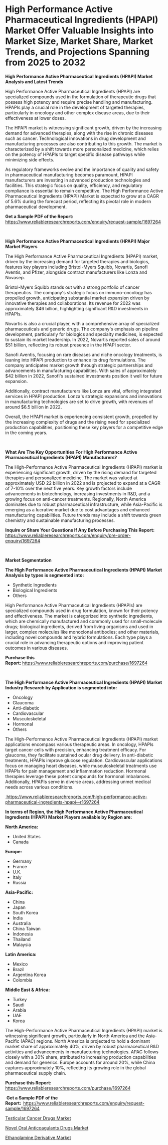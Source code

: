 <p><h1>High Performance Active Pharmaceutical Ingredients (HPAPI) Market Offer Valuable Insights into Market Size, Market Share, Market Trends, and Projections Spanning from 2025 to 2032</h1></p><p><strong>High Performance Active Pharmaceutical Ingredients (HPAPI) Market Analysis and Latest Trends</strong></p>
<p><p>High Performance Active Pharmaceutical Ingredients (HPAPI) are specialized compounds used in the formulation of therapeutic drugs that possess high potency and require precise handling and manufacturing. HPAPIs play a crucial role in the development of targeted therapies, particularly in oncology and other complex disease areas, due to their effectiveness at lower doses. </p><p>The HPAPI market is witnessing significant growth, driven by the increasing demand for advanced therapies, along with the rise in chronic diseases such as cancer. Technological innovations in drug development and manufacturing processes are also contributing to this growth. The market is characterized by a shift towards more personalized medicine, which relies on the potency of HPAPIs to target specific disease pathways while minimizing side effects.</p><p>As regulatory frameworks evolve and the importance of quality and safety in pharmaceutical manufacturing becomes paramount, HPAPI manufacturers are investing in advanced production technologies and facilities. This strategic focus on quality, efficiency, and regulatory compliance is essential to remain competitive. The High Performance Active Pharmaceutical Ingredients (HPAPI) Market is expected to grow at a CAGR of 5.6% during the forecast period, reflecting its pivotal role in modern pharmaceutical development.</p></p>
<p><strong>Get a Sample PDF of the Report:&nbsp;</strong> <a href="https://www.reliableresearchreports.com/enquiry/request-sample/1697264?utm_campaign=38&utm_medium=2&utm_source=Github&utm_content=ia&utm_term=09012025&utm_id=high-performance-active-pharmaceutical-ingredients-hpapi">https://www.reliableresearchreports.com/enquiry/request-sample/1697264</a></p>
<p>&nbsp;</p>
<p><strong>High Performance Active Pharmaceutical Ingredients (HPAPI) Major Market Players</strong></p>
<p><p>The High Performance Active Pharmaceutical Ingredients (HPAPI) market, driven by the increasing demand for targeted therapies and biologics, features key players including Bristol-Myers Squibb, Novartis, Sanofi Aventis, and Pfizer, alongside contract manufacturers like Lonza and Novasep.</p><p>Bristol-Myers Squibb stands out with a strong portfolio of cancer therapeutics. The company's strategic focus on immuno-oncology has propelled growth, anticipating substantial market expansion driven by innovative therapies and collaborations. Its revenue for 2022 was approximately $46 billion, highlighting significant R&D investments in HPAPIs.</p><p>Novartis is also a crucial player, with a comprehensive array of specialized pharmaceuticals and generic drugs. The company's emphasis on pipeline development, particularly for biologics and specialty medicines, is expected to sustain its market leadership. In 2022, Novartis reported sales of around $51 billion, reflecting its robust presence in the HPAPI sector.</p><p>Sanofi Aventis, focusing on rare diseases and niche oncology treatments, is leaning into HPAPI production to enhance its drug formulations. The company anticipates market growth through strategic partnerships and advancements in manufacturing capabilities. With sales of approximately $42 billion in 2022, Sanofi's sustained investments position it well for future expansion.</p><p>Additionally, contract manufacturers like Lonza are vital, offering integrated services in HPAPI production. Lonza's strategic expansions and innovations in manufacturing technologies are set to drive growth, with revenues of around $6.5 billion in 2022.</p><p>Overall, the HPAPI market is experiencing consistent growth, propelled by the increasing complexity of drugs and the rising need for specialized production capabilities, positioning these key players for a competitive edge in the coming years.</p></p>
<p>&nbsp;</p>
<p><strong>What Are The Key Opportunities For High Performance Active Pharmaceutical Ingredients (HPAPI) Manufacturers?</strong></p>
<p><p>The High-Performance Active Pharmaceutical Ingredients (HPAPI) market is experiencing significant growth, driven by the rising demand for targeted therapies and personalized medicine. The market was valued at approximately USD 22 billion in 2022 and is projected to expand at a CAGR of 7-10% over the next five years. Key growth factors include advancements in biotechnology, increasing investments in R&D, and a growing focus on anti-cancer treatments. Regionally, North America dominates due to robust pharmaceutical infrastructure, while Asia-Pacific is emerging as a lucrative market due to cost advantages and enhanced manufacturing capabilities. Future trends may include a shift towards green chemistry and sustainable manufacturing processes.</p></p>
<p><strong>Inquire or Share Your Questions If Any Before Purchasing This Report:</strong> <a href="https://www.reliableresearchreports.com/enquiry/pre-order-enquiry/1697264?utm_campaign=38&utm_medium=2&utm_source=Github&utm_content=ia&utm_term=09012025&utm_id=high-performance-active-pharmaceutical-ingredients-hpapi">https://www.reliableresearchreports.com/enquiry/pre-order-enquiry/1697264</a></p>
<p>&nbsp;</p>
<p><strong>Market Segmentation</strong></p>
<p><strong>The High Performance Active Pharmaceutical Ingredients (HPAPI) Market Analysis by types is segmented into:</strong></p>
<p><ul><li>Synthetic Ingredients</li><li>Biological Ingredients</li><li>Others</li></ul></p>
<p><p>High Performance Active Pharmaceutical Ingredients (HPAPIs) are specialized compounds used in drug formulation, known for their potency and effectiveness. The market is categorized into synthetic ingredients, which are chemically manufactured and commonly used for small-molecule drugs; biological ingredients, derived from living organisms and used in larger, complex molecules like monoclonal antibodies; and other materials, including novel compounds and hybrid formulations. Each type plays a crucial role in advancing therapeutic options and improving patient outcomes in various diseases.</p></p>
<p><strong>Purchase this Report:&nbsp;</strong><a href="https://www.reliableresearchreports.com/purchase/1697264?utm_campaign=38&utm_medium=2&utm_source=Github&utm_content=ia&utm_term=09012025&utm_id=high-performance-active-pharmaceutical-ingredients-hpapi">https://www.reliableresearchreports.com/purchase/1697264</a></p>
<p>&nbsp;</p>
<p><strong>The High Performance Active Pharmaceutical Ingredients (HPAPI) Market Industry Research by Application is segmented into:</strong></p>
<p><ul><li>Oncology</li><li>Glaucoma</li><li>Anti-diabetic</li><li>Cardiovascular</li><li>Musculoskeletal</li><li>Hormonal</li><li>Others</li></ul></p>
<p><p>The High-Performance Active Pharmaceutical Ingredients (HPAPI) market applications encompass various therapeutic areas. In oncology, HPAPIs target cancer cells with precision, enhancing treatment efficacy. For glaucoma, they facilitate sustained ocular drug delivery. In anti-diabetic treatments, HPAPIs improve glucose regulation. Cardiovascular applications focus on managing heart diseases, while musculoskeletal treatments use HPAPIs for pain management and inflammation reduction. Hormonal therapies leverage these potent compounds for hormonal imbalances. Additionally, HPAPIs serve in diverse areas, addressing unmet medical needs across various conditions.</p></p>
<p><a href="https://www.reliableresearchreports.com/high-performance-active-pharmaceutical-ingredients-hpapi--r1697264?utm_campaign=38&utm_medium=2&utm_source=Github&utm_content=ia&utm_term=09012025&utm_id=high-performance-active-pharmaceutical-ingredients-hpapi">&nbsp;https://www.reliableresearchreports.com/high-performance-active-pharmaceutical-ingredients-hpapi--r1697264</a></p>
<p><strong>In terms of Region, the High Performance Active Pharmaceutical Ingredients (HPAPI) Market Players available by Region are:</strong></p>
<p>
    <p> <strong> North America: </strong>
        <ul>
            <li>United States</li>
            <li>Canada</li>
        </ul>
        </p> 
    <p> <strong> Europe: </strong>
        <ul>
            <li>Germany</li>
            <li>France</li>
            <li>U.K.</li>
            <li>Italy</li>
            <li>Russia</li>
        </ul>
        </p> 
    <p> <strong> Asia-Pacific: </strong>
        <ul>
            <li>China</li>
            <li>Japan</li>
            <li>South Korea</li>
            <li>India</li>
            <li>Australia</li>
            <li>China Taiwan</li>
            <li>Indonesia</li>
            <li>Thailand</li>
            <li>Malaysia</li>
        </ul>
        </p> 
    <p> <strong> Latin America: </strong>
        <ul>
            <li>Mexico</li>
            <li>Brazil</li>
            <li>Argentina Korea</li>
            <li>Colombia</li>
        </ul>
        </p> 
    <p> <strong> Middle East & Africa: </strong>
        <ul>
            <li>Turkey</li>
            <li>Saudi</li>
            <li>Arabia</li>
            <li>UAE</li>
            <li>Korea</li>
        </ul>
    </p>
    </p>
<p><p>The High-Performance Active Pharmaceutical Ingredients (HPAPI) market is witnessing significant growth, particularly in North America and the Asia-Pacific (APAC) regions. North America is projected to hold a dominant market share of approximately 40%, driven by robust pharmaceutical R&D activities and advancements in manufacturing technologies. APAC follows closely with a 30% share, attributed to increasing production capabilities and demand for generics. Europe accounts for around 20%, while China captures approximately 10%, reflecting its growing role in the global pharmaceutical supply chain.</p></p>
<p><strong>Purchase this Report: </strong><a href="https://www.reliableresearchreports.com/purchase/1697264?utm_campaign=38&utm_medium=2&utm_source=Github&utm_content=ia&utm_term=09012025&utm_id=high-performance-active-pharmaceutical-ingredients-hpapi">https://www.reliableresearchreports.com/purchase/1697264</a></p>
<p>&nbsp;<strong>Get a Sample PDF of the Report:&nbsp;&nbsp;</strong><a href="https://www.reliableresearchreports.com/enquiry/request-sample/1697264?utm_campaign=38&utm_medium=2&utm_source=Github&utm_content=ia&utm_term=09012025&utm_id=high-performance-active-pharmaceutical-ingredients-hpapi">https://www.reliableresearchreports.com/enquiry/request-sample/1697264</a></p>
<p><strong></strong></p>
<p><p><a href="https://github.com/birnbaumbulah0/Market-Research-Report-List-1/blob/main/testicular-cancer-drugs-market.md?utm_campaign=38&utm_medium=2&utm_source=Github&utm_content=ia&utm_term=09012025&utm_id=high-performance-active-pharmaceutical-ingredients-hpapi">Testicular Cancer Drugs Market</a></p><p><a href="https://github.com/hartsockdonnette82/Market-Research-Report-List-1/blob/main/novel-oral-anticoagulants-drugs-market.md?utm_campaign=38&utm_medium=2&utm_source=Github&utm_content=ia&utm_term=09012025&utm_id=high-performance-active-pharmaceutical-ingredients-hpapi">Novel Oral Anticoagulants Drugs Market</a></p><p><a href="https://github.com/risingtrista99259/Market-Research-Report-List-1/blob/main/ethanolamine-derivative-market.md?utm_campaign=38&utm_medium=2&utm_source=Github&utm_content=ia&utm_term=09012025&utm_id=high-performance-active-pharmaceutical-ingredients-hpapi">Ethanolamine Derivative Market</a></p></p>